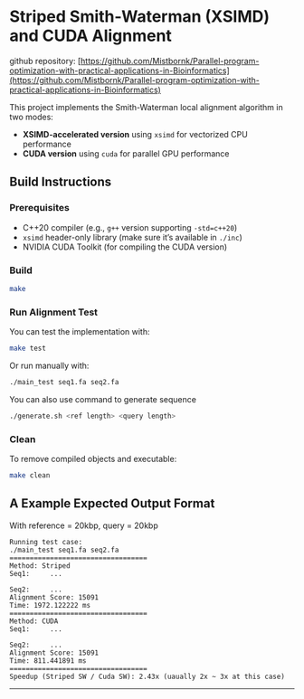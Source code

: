 # Striped Smith-Waterman (XSIMD) and CUDA Alignment

github repository: [https://github.com/Mistbornk/Parallel-program-optimization-with-practical-applications-in-Bioinformatics](https://github.com/Mistbornk/Parallel-program-optimization-with-practical-applications-in-Bioinformatics)

This project implements the Smith-Waterman local alignment algorithm in two modes:

* **XSIMD-accelerated version** using `xsimd` for vectorized CPU performance
* **CUDA version** using `cuda` for parallel GPU performance

## Build Instructions

### Prerequisites

* C++20 compiler (e.g., `g++` version supporting `-std=c++20`)
* `xsimd` header-only library (make sure it’s available in `./inc`)
* NVIDIA CUDA Toolkit (for compiling the CUDA version)

### Build

```bash
make
```

### Run Alignment Test

You can test the implementation with:

```bash
make test
```

Or run manually with:

```bash
./main_test seq1.fa seq2.fa
```

You can also use command to generate sequence
```bash
./generate.sh <ref length> <query length>
```

### Clean

To remove compiled objects and executable:

```bash
make clean
```

## A Example Expected Output Format
With reference = 20kbp, query = 20kbp
```
Running test case:
./main_test seq1.fa seq2.fa
==================================
Method: Striped
Seq1:     ...

Seq2:     ...
Alignment Score: 15091
Time: 1972.122222 ms
==================================
Method: CUDA
Seq1:     ...

Seq2:     ...
Alignment Score: 15091
Time: 811.441891 ms
==================================
Speedup (Striped SW / Cuda SW): 2.43x (uaually 2x ~ 3x at this case)
```
---
